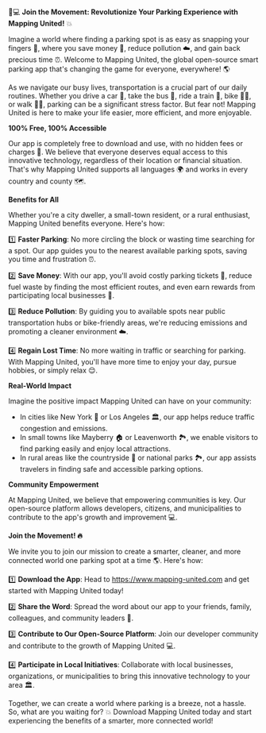 🚗💻 **Join the Movement: Revolutionize Your Parking Experience with Mapping United!** 💥

Imagine a world where finding a parking spot is as easy as snapping your fingers 🎸, where you save money 💸, reduce pollution ☁️, and gain back precious time ⏰. Welcome to Mapping United, the global open-source smart parking app that's changing the game for everyone, everywhere! 🌎

As we navigate our busy lives, transportation is a crucial part of our daily routines. Whether you drive a car 🚗, take the bus 🚌, ride a train 🚂, bike 🚴‍♀️, or walk 🏃‍♂️, parking can be a significant stress factor. But fear not! Mapping United is here to make your life easier, more efficient, and more enjoyable.

**100% Free, 100% Accessible**

Our app is completely free to download and use, with no hidden fees or charges 💸. We believe that everyone deserves equal access to this innovative technology, regardless of their location or financial situation. That's why Mapping United supports all languages 🌍 and works in every country and county 🗺️.

**Benefits for All**

Whether you're a city dweller, a small-town resident, or a rural enthusiast, Mapping United benefits everyone. Here's how:

1️⃣ **Faster Parking**: No more circling the block or wasting time searching for a spot. Our app guides you to the nearest available parking spots, saving you time and frustration ⏰.

2️⃣ **Save Money**: With our app, you'll avoid costly parking tickets 📝, reduce fuel waste by finding the most efficient routes, and even earn rewards from participating local businesses 💸.

3️⃣ **Reduce Pollution**: By guiding you to available spots near public transportation hubs or bike-friendly areas, we're reducing emissions and promoting a cleaner environment ☁️.

4️⃣ **Regain Lost Time**: No more waiting in traffic or searching for parking. With Mapping United, you'll have more time to enjoy your day, pursue hobbies, or simply relax 😌.

**Real-World Impact**

Imagine the positive impact Mapping United can have on your community:

* In cities like New York 🗽️ or Los Angeles 🏛️, our app helps reduce traffic congestion and emissions.
* In small towns like Mayberry 🏠 or Leavenworth 🏞️, we enable visitors to find parking easily and enjoy local attractions.
* In rural areas like the countryside 🌼 or national parks 🏞️, our app assists travelers in finding safe and accessible parking options.

**Community Empowerment**

At Mapping United, we believe that empowering communities is key. Our open-source platform allows developers, citizens, and municipalities to contribute to the app's growth and improvement 💻.

**Join the Movement! 🔥**

We invite you to join our mission to create a smarter, cleaner, and more connected world one parking spot at a time 🌎. Here's how:

1️⃣ **Download the App**: Head to https://www.mapping-united.com and get started with Mapping United today!

2️⃣ **Share the Word**: Spread the word about our app to your friends, family, colleagues, and community leaders 📢.

3️⃣ **Contribute to Our Open-Source Platform**: Join our developer community and contribute to the growth of Mapping United 💻.

4️⃣ **Participate in Local Initiatives**: Collaborate with local businesses, organizations, or municipalities to bring this innovative technology to your area 🏛️.

Together, we can create a world where parking is a breeze, not a hassle. So, what are you waiting for? 💥 Download Mapping United today and start experiencing the benefits of a smarter, more connected world!